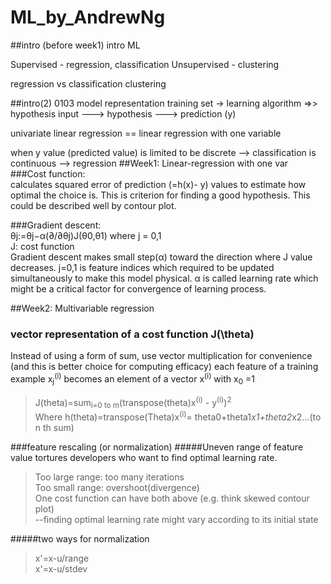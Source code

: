 # ML_by_AndrewNg

##intro (before week1)
intro ML

Supervised - regression, classification
Unsupervised - clustering 

regression vs classification
clustering 

##intro(2)
0103
model representation
training set -> learning algorithm =>> hypothesis
            input ---> hypothesis ---> prediction (y)

univariate linear regression == linear regression with one variable

when y value (predicted value) is limited to be discrete --> classification
							   is continuous --> regression
##Week1: Linear-regression with one var
###Cost function:   
calculates squared error of prediction (=h(x)- y) values to estimate how optimal the choice is. This is criterion for finding a good hypothesis. This could be described well by contour plot.

###Gradient descent:   
θj:=θj−α(∂/∂θj)J(θ0,θ1) where j = 0,1    
J: cost function  
Gradient descent makes small step(α) toward the direction where J value decreases. j=0,1 is feature indices which required to be updated simultaneously to make this model physical. α is called learning rate which might be a critical factor for convergence of learning process.

##Week2: Multivariable regression
### vector representation of a cost function J(\theta)
Instead of using a form of sum, use vector multiplication for convenience (and this is better choice for computing efficacy)
each feature of a training example x<sub>j</sub><sup>(i)</sup> becomes an element of a vector x<sup>(i)</sup> with x<sub>0</sub> =1

>J(theta)=sum<sub>i=0 to m</sub>(transpose(theta)x<sup>(i)</sup> - y<sup>(i)</sup>)<sup>2</sup>     
>Where h(theta)=transpose(Theta)x<sup>(i)</sup>= theta0+theta1*x1+theta2*x2...(to n th sum)
  
  
###feature rescaling (or normalization)
#####Uneven range of feature value tortures developers who want to find optimal learning rate.  
>Too large range: too many iterations   
>Too small range: overshoot(divergence)   
>One cost function can have both above (e.g. think skewed contour plot)   
>	--finding optimal learning rate might vary according to its initial state

#####two ways for normalization
>x'=x-u/range  
>x'=x-u/stdev
